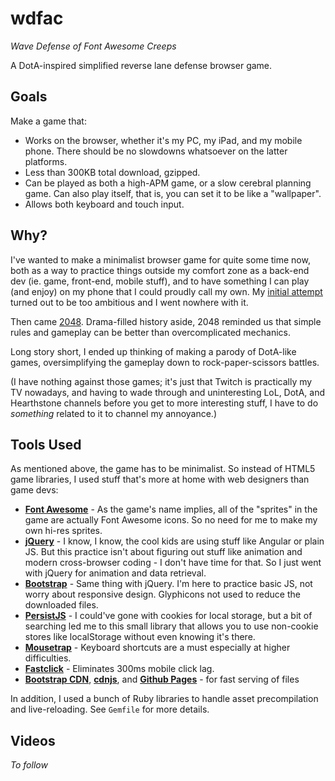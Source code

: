 wdfac
=====

*Wave Defense of Font Awesome Creeps*

A DotA-inspired simplified reverse lane defense browser game.

## Goals

Make a game that:

* Works on the browser, whether it's my PC, my iPad, and my mobile phone. There should be no slowdowns whatsoever on the latter platforms.
* Less than 300KB total download, gzipped.
* Can be played as both a high-APM game, or a slow cerebral planning game. Can also play itself, that is, you can set it to be like a "wallpaper".
* Allows both keyboard and touch input.

## Why?

I've wanted to make a minimalist browser game for quite some time now, both as a way to practice things outside my comfort zone as a back-end dev (ie. game, front-end, mobile stuff), and to have something I can play (and enjoy) on my phone that I could proudly call my own. My [initial attempt](https://github.com/datenshiZERO/bad) turned out to be too ambitious and I went nowhere with it.

Then came [2048](http://gabrielecirulli.github.io/2048/). Drama-filled history aside, 2048 reminded us that simple rules and gameplay can be better than overcomplicated mechanics.

Long story short, I ended up thinking of making a parody of DotA-like games, oversimplifying the gameplay down to rock-paper-scissors battles.

(I have nothing against those games; it's just that Twitch is practically my TV nowadays, and having to wade through and uninteresting LoL, DotA, and Hearthstone channels before you get to more interesting stuff, I have to do *something* related to it to channel my annoyance.)

## Tools Used

As mentioned above, the game has to be minimalist. So instead of HTML5 game libraries, I used stuff that's more at home with web designers than game devs:

* **[Font Awesome](http://fortawesome.github.io/Font-Awesome/)** - As the game's name implies, all of the "sprites" in the game are actually Font Awesome icons. So no need for me to make my own hi-res sprites.
* **[jQuery](http://jquery.com/)** - I know, I know, the cool kids are using stuff like Angular or plain JS. But this practice isn't about figuring out stuff like animation and modern cross-browser coding - I don't have time for that. So I just went with jQuery for animation and data retrieval.
* **[Bootstrap](http://getbootstrap.com/)** - Same thing with jQuery. I'm here to practice basic JS, not worry about responsive design. Glyphicons not used to reduce the downloaded files.
* **[PersistJS](http://pablotron.org/software/persist-js/)** - I could've gone with cookies for local storage, but a bit of searching led me to this small library that allows you to use non-cookie stores like localStorage without even knowing it's there.
* **[Mousetrap](http://craig.is/killing/mice)** - Keyboard shortcuts are a must especially at higher difficulties.
* **[Fastclick](http://ftlabs.github.io/fastclick/)** - Eliminates 300ms mobile click lag.
* **[Bootstrap CDN](http://www.bootstrapcdn.com/)**, **[cdnjs](http://cdnjs.com/)**, and **[Github Pages](https://pages.github.com/)** - for fast serving of files

In addition, I used a bunch of Ruby libraries to handle asset precompilation and live-reloading. See `Gemfile` for more details.

## Videos

*To follow*
